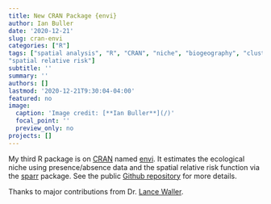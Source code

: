 ```yaml
---
title: New CRAN Package {envi}
author: Ian Buller
date: '2020-12-21'
slug: cran-envi
categories: ["R"]
tags: ["spatial analysis", "R", "CRAN", "niche", "biogeography", "cluster detection", "point pattern", "kernel density estimation", 
"spatial relative risk"]
subtitle: ''
summary: ''
authors: []
lastmod: '2020-12-21T9:30:04-04:00'
featured: no
image: 
  caption: 'Image credit: [**Ian Buller**](/)'
  focal_point: ''
  preview_only: no
projects: []
---
```


My third R package is on [CRAN](https://cran.r-project.org/) named [envi](https://CRAN.R-project.org/package=envi). It estimates the ecological niche using presence/absence data and the spatial relative risk function via the [sparr](https://CRAN.R-project.org/package=sparr) package. See the public [Github repository](https://github.com/Waller-SUSAN/envi) for more details.

Thanks to major contributions from Dr. [Lance Waller](https://sph.emory.edu/faculty/profile/index.php?FID=lance-waller-345).